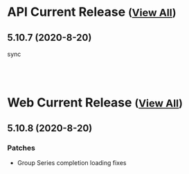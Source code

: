 
# API Current Release <small>([View All](/API.md))</small>
## 5.10.7 (2020-8-20)
sync

<br><br>
# Web Current Release <small>([View All](/Web.md))</small>
## 5.10.8 (2020-8-20)
### Patches 

- Group Series completion loading fixes

  